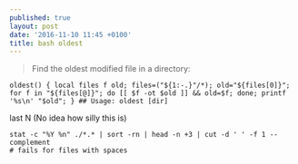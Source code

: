 ```yaml
---
published: true
layout: post
date: '2016-11-10 11:45 +0100'
title: bash oldest
---
```

> Find the oldest modified file in a directory: 

    oldest() { local files f old; files=("${1:-.}"/*); old="${files[0]}"; for f in "${files[@]}"; do [[ $f -ot $old ]] && old=$f; done; printf '%s\n' "$old"; } ## Usage: oldest [dir]
    
last N (No idea how silly this is)

    stat -c "%Y %n" ./*.* | sort -rn | head -n +3 | cut -d ' ' -f 1 --complement
    # fails for files with spaces
